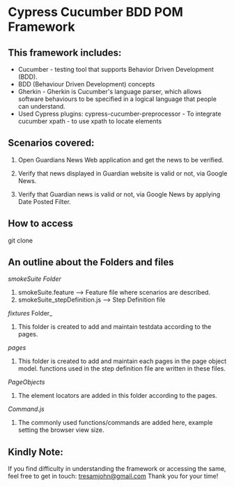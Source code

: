 # Cypress Cucumber BDD POM Framework


## This framework includes:
- Cucumber - testing tool that supports Behavior Driven Development (BDD).
- BDD (Behaviour Driven Development) concepts
- Gherkin - Gherkin is Cucumber's language parser, which allows software behaviours to be specified in a logical language that people can understand.
- Used Cypress plugins:
         cypress-cucumber-preprocessor - To integrate cucumber
         xpath - to use xpath to locate elements


## Scenarios covered:
1. Open Guardians News Web application and get the news to be verified.

2. Verify that news displayed in Guardian website is valid or not, via Google News.

3. Verify that Guardian news is valid or not, via Google News by applying Date Posted Filter.
    


## How to access

git clone 


## An outline about the Folders and files

_smokeSuite Folder_
1. smokeSuite.feature --> Feature file where scenarios are described.
2. smokeSuite_stepDefinition.js --> Step Definition file

_fixtures_ Folder_
1. This folder is created to add and maintain testdata according to the pages.

_pages_
1. This folder is created to add and maintain each pages in the page object model. functions used in the step definition file are written in these files.

_PageObjects_
1. The element locators are added in this folder according to the pages.

_Command.js_
1. The commonly used functions/commands are added here, example setting the browser view size.



## Kindly Note:
If you find difficulty in understanding the framework or accessing the same, feel free to get in touch: tresamjohn@gmail.com
Thank you for your time!



